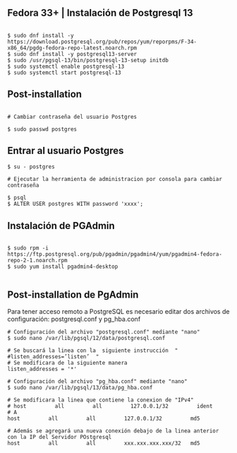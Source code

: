 
## Fedora 33+ | Instalación de Postgresql 13

```

$ sudo dnf install -y https://download.postgresql.org/pub/repos/yum/reporpms/F-34-x86_64/pgdg-fedora-repo-latest.noarch.rpm
$ sudo dnf install -y postgresql13-server
$ sudo /usr/pgsql-13/bin/postgresql-13-setup initdb
$ sudo systemctl enable postgresql-13
$ sudo systemctl start postgresql-13

```

## Post-installation

```

# Cambiar contraseña del usuario Postgres

$ sudo passwd postgres

```

## Entrar al usuario Postgres

```
$ su - postgres

# Ejecutar la herramienta de administracion por consola para cambiar contraseña

$ psql
$ ALTER USER postgres WITH password 'xxxx';

```


## Instalación de PGAdmin

```

$ sudo rpm -i https://ftp.postgresql.org/pub/pgadmin/pgadmin4/yum/pgadmin4-fedora-repo-2-1.noarch.rpm
$ sudo yum install pgadmin4-desktop


```

## Post-installation de PgAdmin

Para tener acceso remoto a PostgreSQL es necesario editar dos archivos de configuración: postgresql.conf y pg_hba.conf

```
# Configuración del archivo "postgresql.conf" mediante "nano"
$ sudo nano /var/lib/pgsql/12/data/postgresql.conf

# Se buscará la linea con la  siguiente instrucción  "  #listen_addresses=’listen’  "
# Se modificara de la siguiente manera
listen_addresses = '*'

# Configuración del archivo "pg_hba.conf" mediante "nano"
$ sudo nano /var/lib/pgsql/13/data/pg_hba.conf

# Se modificara la linea que contiene la conexion de "IPv4"
# host         all         all         127.0.0.1/32         ident
# A 
host         all         all         127.0.0.1/32         md5

# Además se agregará una nueva conexión debajo de la linea anterior con la IP del Servidor POstgresql
host         all         all         xxx.xxx.xxx.xxx/32   md5

```
